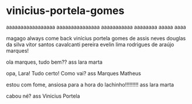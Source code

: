 # vinicius-portela-gomes

aaaaaaaaaaaaaaaaa
aaaaaaaaaaaaaaa
aaaaaaaaaaa
aaaaaaaa
aaaaa
aaaa

magago always come back vinícius portela gomes de assis neves douglas da silva vitor santos cavalcanti pereira evelin lima rodrigues de araújo marques!

ola marques, tudo bem?? 
ass lara marta 

opa, Lara! Tudo certo! Como vai? 
ass Marques Matheus

estou com fome, ansiosa para a hora do lachinho!!!!!!!!!
ass lara marta

cabou né?
ass Vinicius Portela
